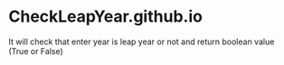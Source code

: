 # CheckLeapYear.github.io
It will check that enter year is leap year or not and return boolean value (True or False)
